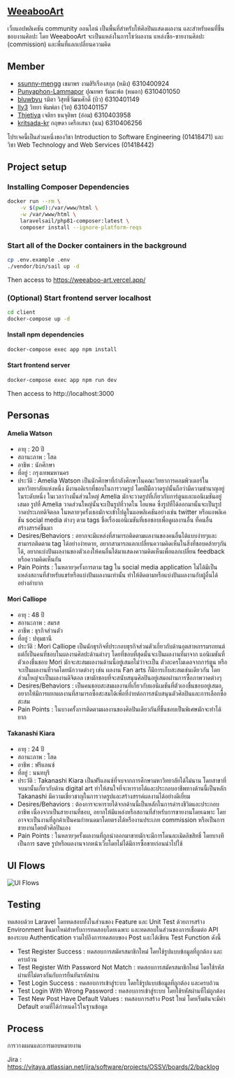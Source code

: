 ## [WeeabooArt](https://befitting-literature-a91.notion.site/WeeabooArt-3a18979db3dd4e12a816db0cf0167f20)

เว็บแอปพลิเคชัน community ออนไลน์ เป็นพื้นที่สำหรับให้ศิลปินแสดงผลงาน และสำหรับคนที่ชื่นชอบงานศิลปะ โดย WeeabooArt จะเป็นแหล่งในการโชว์ผลงาน แหล่งซื้อ-ขายงานศิลปะ (commission) และพื่นที่แลกเปลี่ยนความคิด

## Member
- [ssunny-mengg](https://github.com/ssunny-mengg) เขมาพร งามสิริเรืองสกุล (หมิง) 6310400924
- [Punyaphon-Lammapor](https://github.com/Punyaphon-Lammapor) ปุณยพร รัมมะพ้อ (หมอก) 6310401050
- [bluwbyu](https://github.com/bluwbyu) รมิตา วิสุทธิ์วัฒนศักดิ์ (บิว) 6310401149
- [lly3](https://github.com/lly3) วิทยา พิมพ์ตา (วิท) 6310401157
- [Thjetiya](https://github.com/Thjetiya) เจติยา ธนจุติพร (อ๋อม) 6310403958
- [kritsada-kr](https://github.com/kritsada-kr) กฤษดา เครือเสนา (นน) 6310406256

โปรเจคนี้เป็นส่วนหนึ่งของวิชา Introduction to Software Engineering (01418471) และ วิชา Web Technology and Web Services (01418442)

## Project setup

### Installing Composer Dependencies
```sh
docker run --rm \
    -v $(pwd):/var/www/html \
    -w /var/www/html \
    laravelsail/php81-composer:latest \
    composer install --ignore-platform-reqs
```

### Start all of the Docker containers in the background
```sh
cp .env.example .env
./vendor/bin/sail up -d
```
Then access to https://weeaboo-art.vercel.app/

### (Optional) Start frontend server localhost
```sh
cd client
docker-compose up -d
```
#### Install npm dependencies
```sh
docker-compose exec app npm install
```
#### Start frontend server
```sh
docker-compose exec app npm run dev
```
Then access to http://localhost:3000

## Personas
#### Amelia Watson
- อายุ : 20 ปี
- สถานะภาพ : โสด
- อาชีพ : นักศึกษา
- ที่อยู่ : กรุงเทพมหานคร
- ประวัติ : Amelia Watson เป็นนักศึกษาที่กำลังศึกษาในคณะวิทยาการคอมพิวเตอร์ในมหาวิทยาลัยแห่งหนึ่ง มีงานอดิเรกที่ชอบในการวาดรูป โดยฝีมือวาดรูปนั้นถือว่ามีความชำนาญอยู่ในระดับหนึ่ง ในเวลาว่างนั้นส่วนใหญ่ Amelia มักจะวาดรูปที่เกี่ยวกับการ์ตูนและแอนิเมชันอยู่เสมอ รูปที่ Amelia วาดส่วนใหญ่นั้นจะเป็นรูปที่วาดใน
ไอแพด ซึ่งรูปที่ได้ออกมานั้นจะเป็นรูปวาดประเภทดิจิตอล ในหลายๆครั้งเธอมักจะเข้าไปดูในแอพลิเคชันอย่างเช่น twitter หรือแอพลิเคชัน social media ต่างๆ ตาม tags ชื่อเรื่องแอนิเมชันที่เธอชอบเพื่อดูผลงานอื่น ที่คนอื่นสร้างสรรค์ขึ้นมา
- Desires/Behaviors : อยากจะมีแหล่งที่สามารถติดตามผลงานของคนอื่นได้แบบง่ายๆและสามารถติดตาม tag ได้อย่างง่ายดาย, อยากสามารถแลกเปลี่ยนความคิดเห็นในสิ่งที่ชอบคล้ายๆกันได้, อยากแบ่งปันผลงานของตัวเองให้คนอื่นได้มาแสดงความคิดเห็นเพื่อแลกเปลี่ยน feedback หรือความคิดเห็นกัน
- Pain Points : ในหลายๆครั้งการตาม tag ใน social media application ไม่ได้มีเป็นแหล่งสถานที่สำหรับแชร์หรือแบ่งปันผลงานเท่านั้น ทำให้ติดตามหรือแบ่งปันผลงานกับผู้อื่นได้อย่างลำบาก

#### Mori Calliope
- อายุ : 48 ปี
- สถานะภาพ : สมรส
- อาชีพ : ธุรกิจส่วนตัว
- ที่อยู่ : ปทุมธานี
- ประวัติ : Mori Calliope เป็นนักธุรกิจที่ประกอบธุรกิจส่วนตัวเกี่ยวกับด้านอุตสาหกรรมรถยนต์ แต่ก็เป็นคนที่ชอบในผลงานศิลปะด้านต่างๆ โดยที่ชอบที่สุดนั้นจะเป็นผลงานที่มาจาก แอนิเมชันที่ตัวเองชื่นชอบ Mori มักจะสะสมผลงานด้านนี้อยู่เสมอไม่ว่าจะเป็น ตัวละครโมเดลจากการ์ตูน หรือจะเป็นผลงานที่วาดโดยนักวาดต่างๆ เช่น ผลงาน Fan arts ก็มีการเก็บสะสมเช่นเดียวกัน โดยส่วนใหญ่จะเป็นผลงานดิจิตอล เขามักชอบที่จะสนับสนุนศิลปินอยู่เสมอผ่านการซื้อภาพวาดต่างๆ
- Desires/Behaviors : เป็นคนชอบสะสมผลงานที่เกี่ยวกับแอนิเมชันที่ตัวเองชื่นชอบอยู่เสมอ, อยากให้มีการแยกผลงานที่สามารถซื้อสะสมได้เพื่อที่ง่ายต่อการสนับสนุนตัวศิลปินและการเลือกซื้อสะสม
- Pain Points : ในบางครั้งการติดตามผลงานของศิลปินเดียวกันที่ชื่นชอบเป็นพิเศษมักจะทำได้ยาก 

#### Takanashi Kiara
- อายุ : 24 ปี
- สถานะภาพ : โสด
- อาชีพ : ฟรีแลนซ์
- ที่อยู่ : นนทบุรี
- ประวัติ :  Takanashi Kiara เป็นฟรีแลนซ์ที่จบจากการศึกษามหาวิทยาลัยได้ไม่นาน โดยสาขาที่จบมานั้นเกี่ยวกับด้าน digital art ทำให้สนใจที่จะหารายได้และประกอบอาชีพทางด้านนี้เป็นหลัก Takanashi มีความเชี่ยวชาญในการวาดรูปและสร้างสรรค์ผลงานได้อย่างดีเยี่ยม
- Desires/Behaviors : ต้องการจะหารายได้จากด้านนี้เป็นหลักในการดำรงชีวิตและประกอบอาชีพ เนื่องจากเป็นสายงานที่ชอบ, อยากให้มีแหล่งหรือสถานที่สำหรับการขายงานโดยเฉพาะ โดยอาจจะเป็นงานที่ลูกค้าเป็นคนกำหนดมาโดยตรงได้หรืองานประเภท commission หรือเป็นการขายงานโดยตัวศิลปินเอง
- Pain Points : ในหลายๆครั้งผลงานที่ถูกนำออกมาขายมักจะมีการโดนละเมิดลิขสิทธิ์ โดยบางทีเป็นการ save รูปหรือผลงานจากหน้าเว็บโดยไม่ได้มีการซื้อขายก่อนนำไปใช้


## UI Flows

![UI Flows](https://github.com/lly3/WeeabooArt/blob/abda01d2db16a95dca572158aa7346ba1f56d5ee/UI%20Flows%20WeeabooArt.png?raw=true)

## Testing
ทดสอบด้วย Laravel โดยทดสอบทั้งในส่วนของ Feature และ Unit Test ด้วยการสร้าง Environment ขึ้นมาใหม่สำหรับการทดสอบโดยเฉพาะ และทดสอบในส่วนของการเชื่อมต่อ API ของระบบ Authentication รวมไปถึงการทดสอบของ Post และได้เขียน Test Function ดังนี้

- Test Register Success : ทดสอบการสมัครสมาชิกใหม่ โดยใช้รูปแบบข้อมูลที่ถูกต้อง และครบถ้วน
- Test Register With Password Not Match : ทดสอบการสมัครสมาชิกใหม่ โดยใช้รหัสผ่านที่ไม่ตรงกันกับการยืนยันรหัสผ่าน
- Test Login Success : ทดสอบการเข้าสู่ระบบ โดยใช้รูปแบบข้อมูลที่ถูกต้อง และครบถ้วน
- Test Login With Wrong Password : ทดสอบการเข้าสู่ระบบ โดยใช้รหัสผ่านที่ไม่ถูกต้อง
- Test New Post Have Default Values : ทดสอบการสร้าง Post ใหม่ โดยเริ่มต้นจะมีค่า Default ตามที่ได้กำหนดไว้ในฐานข้อมูล

## Process
การวางแผนและการมอบหมายงาน

Jira : https://vitaya.atlassian.net/jira/software/projects/OSSV/boards/2/backlog

